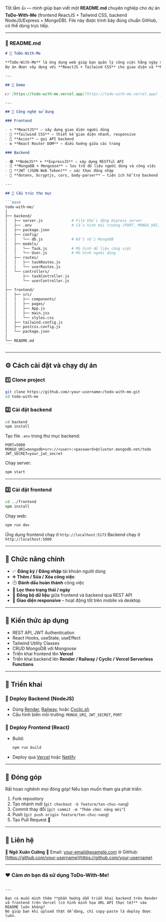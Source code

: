 Tốt lắm 👍 — mình giúp bạn viết một **README.md** chuyên nghiệp cho dự án **ToDo-With-Me** (frontend ReactJS + Tailwind CSS, backend NodeJS/Express + MongoDB).
File này được trình bày đúng chuẩn GitHub, có thể dùng trực tiếp.

---

### 📄 **README.md**

````markdown
# 📝 ToDo-With-Me

**ToDo-With-Me** là ứng dụng web giúp bạn quản lý công việc hằng ngày một cách trực quan và hiệu quả.  
Dự án được xây dựng với **ReactJS + Tailwind CSS** cho giao diện và **NodeJS + Express + MongoDB** cho backend API.

---

## 🚀 Demo

👉 [https://todo-with-me.vercel.app](https://todo-with-me.vercel.app) _(hoặc thay link bằng bản deploy của bạn)_

---

## 🧩 Công nghệ sử dụng

### Frontend

- ⚛️ **ReactJS** – xây dựng giao diện người dùng
- 🎨 **Tailwind CSS** – thiết kế giao diện nhanh, responsive
- 🔁 **Axios** – gọi API backend
- ⚙️ **React Router DOM** – điều hướng giữa các trang

### Backend

- 🟢 **NodeJS** + **ExpressJS** – xây dựng RESTful API
- 🗄️ **MongoDB + Mongoose** – lưu trữ dữ liệu người dùng và công việc
- 🔐 **JWT (JSON Web Token)** – xác thực đăng nhập
- 🧰 **dotenv, bcryptjs, cors, body-parser** – tiện ích hỗ trợ backend

---

## 📂 Cấu trúc thư mục

```bash
todo-with-me/
│
├── backend/
│   ├── server.js             # File khởi động Express server
│   ├── .env                  # Cấu hình môi trường (PORT, MONGO_URI, JWT_SECRET)
│   ├── package.json
│   ├── config/
│   │   └── db.js             # Kết nối MongoDB
│   ├── models/
│   │   └── Task.js           # Mô hình dữ liệu công việc
│   │   └── User.js           # Mô hình người dùng
│   ├── routes/
│   │   ├── taskRoutes.js
│   │   └── userRoutes.js
│   └── controllers/
│       ├── taskController.js
│       └── userController.js
│
├── frontend/
│   ├── src/
│   │   ├── components/
│   │   ├── pages/
│   │   ├── App.js
│   │   ├── main.jsx
│   │   └── styles.css
│   ├── tailwind.config.js
│   ├── postcss.config.js
│   └── package.json
│
└── README.md
```
````

---

## ⚙️ Cách cài đặt và chạy dự án

### 1️⃣ Clone project

```bash
git clone https://github.com/<your-username>/todo-with-me.git
cd todo-with-me
```

### 2️⃣ Cài đặt backend

```bash
cd backend
npm install
```

Tạo file `.env` trong thư mục backend:

```
PORT=5000
MONGO_URI=mongodb+srv://<user>:<password>@cluster.mongodb.net/todo
JWT_SECRET=your_jwt_secret
```

Chạy server:

```bash
npm start
```

---

### 3️⃣ Cài đặt frontend

```bash
cd ../frontend
npm install
```

Chạy web:

```bash
npm run dev
```

Ứng dụng frontend chạy ở `http://localhost:5173`
Backend chạy ở `http://localhost:5000`

---

## 🔐 Chức năng chính

- ✅ **Đăng ký / Đăng nhập** tài khoản người dùng
- ➕ **Thêm / Sửa / Xóa công việc**
- 🕒 **Đánh dấu hoàn thành** công việc
- 📅 **Lọc theo trạng thái / ngày**
- 🔁 **Đồng bộ dữ liệu** giữa frontend và backend qua REST API
- 📱 **Giao diện responsive** – hoạt động tốt trên mobile và desktop

---

## 🧠 Kiến thức áp dụng

- REST API, JWT Authentication
- React Hooks, useState, useEffect
- Tailwind Utility Classes
- CRUD MongoDB với Mongoose
- Triển khai frontend lên **Vercel**
- Triển khai backend lên **Render / Railway / Cyclic / Vercel Serverless Functions**

---

## 🚀 Triển khai

### 🔸 Deploy Backend (NodeJS)

- Dùng [Render](https://render.com), [Railway](https://railway.app), hoặc [Cyclic.sh](https://www.cyclic.sh)
- Cấu hình biến môi trường: `MONGO_URI`, `JWT_SECRET`, `PORT`

### 🔸 Deploy Frontend (React)

- Build:

  ```bash
  npm run build
  ```

- Deploy qua [Vercel](https://vercel.com) hoặc [Netlify](https://www.netlify.com)

---

## 🤝 Đóng góp

Rất hoan nghênh mọi đóng góp!
Nếu bạn muốn tham gia phát triển:

1. Fork repository
2. Tạo nhánh mới (`git checkout -b feature/ten-chuc-nang`)
3. Commit thay đổi (`git commit -m "Thêm chức năng mới"`)
4. Push (`git push origin feature/ten-chuc-nang`)
5. Tạo Pull Request 🎉

---

## 📧 Liên hệ

👤 **Ngô Xuân Cường**
📮 Email: [your-email@example.com](mailto:your-email@example.com)
🌐 GitHub: [https://github.com/your-username](https://github.com/your-username)

---

### ❤️ Cảm ơn bạn đã sử dụng ToDo-With-Me!

```

---

Bạn có muốn mình thêm **phần hướng dẫn triển khai backend trên Render và frontend trên Vercel (có hình minh họa URL API thực tế)** vào README luôn không?
Nó giúp bạn khi upload thật dễ dàng, chỉ copy-paste là deploy được luôn.
```
